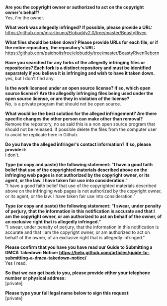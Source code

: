 **Are you the copyright owner or authorized to act on the copyright owner's behalf?**  
Yes, i'm the owner.

**What work was allegedly infringed? If possible, please provide a URL:**  
https://github.com/mrarticuno/Elobuddy2.0/tree/master/BeastyRiven

**What files should be taken down? Please provide URLs for each file, or if the entire repository, the repository's URL:**  https://github.com/paidnoitsfree/elobuddy/tree/master/BeastyRivenReborn

**Have you searched for any forks of the allegedly infringing files or repositories? Each fork is a distinct repository and must be identified separately if you believe it is infringing and wish to have it taken down.**  
yes, but I don't find any.

**Is the work licensed under an open source license? If so, which open source license? Are the allegedly infringing files being used under the open source license, or are they in violation of the license?**  
No, is a private program that should not be open source.

**What would be the best solution for the alleged infringement? Are there specific changes the other person can make other than removal?**  
Remove the repository, no as said this is a non open source program that should not be released. if possible delete the files from the computer user to avoid he replicate here in Github.

**Do you have the alleged infringer's contact information? If so, please provide it:**  
I don't.

**Type (or copy and paste) the following statement: "I have a good faith belief that use of the copyrighted materials described above on the infringing web pages is not authorized by the copyright owner, or its agent, or the law. I have taken fair use into consideration."**  
"I have a good faith belief that use of the copyrighted materials described above on the infringing web pages is not authorized by the copyright owner, or its agent, or the law. I have taken fair use into consideration."

**Type (or copy and paste) the following statement: "I swear, under penalty of perjury, that the information in this notification is accurate and that I am the copyright owner, or am authorized to act on behalf of the owner, of an exclusive right that is allegedly infringed."**  
"I swear, under penalty of perjury, that the information in this notification is accurate and that I am the copyright owner, or am authorized to act on behalf of the owner, of an exclusive right that is allegedly infringed."

**Please confirm that you have you have read our Guide to Submitting a DMCA Takedown Notice: https://help.github.com/articles/guide-to-submitting-a-dmca-takedown-notice/**  
Yes I read.

**So that we can get back to you, please provide either your telephone number or physical address:**  
[private]  

**Please type your full legal name below to sign this request:**  
[private]  
